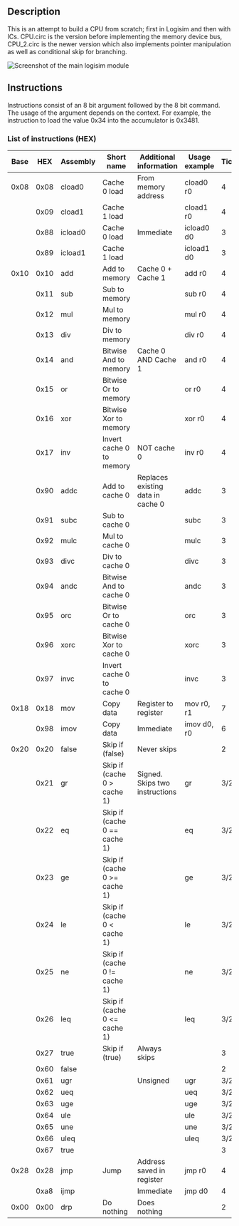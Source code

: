 ## Description
This is an attempt to build a CPU from scratch; first in Logisim and then with ICs.
CPU.circ is the version before implementing the memory device bus, CPU_2.circ is the newer version which also implements pointer manipulation as well as conditional skip for branching.

![Screenshot of the main logisim module](https://raw.githubusercontent.com/erdlof/cpu/master/main.png)

## Instructions
Instructions consist of an 8 bit argument followed by the 8 bit command. The usage of the argument depends on the context.
For example, the instruction to load the value 0x34 into the accumulator is 0x3481.

### List of instructions (HEX)
| Base | HEX  | Assembly | Short name                   | Additional information            | Usage example | Ticks |
|------|------|----------|------------------------------|-----------------------------------|---------------|-------|
| 0x08 | 0x08 | cload0   | Cache 0 load                 | From memory address               | cload0 r0     | 4     |
|      | 0x09 | cload1   | Cache 1 load                 |                                   | cload1 r0     | 4     |
|      | 0x88 | icload0  | Cache 0 load                 | Immediate                         | icload0 d0    | 3     |
|      | 0x89 | icload1  | Cache 1 load                 |                                   | icload1 d0    | 3     |
| 0x10 | 0x10 | add      | Add to memory                | Cache 0 + Cache 1                 | add r0        | 4     |
|      | 0x11 | sub      | Sub to memory                |                                   | sub r0        | 4     |
|      | 0x12 | mul      | Mul to memory                |                                   | mul r0        | 4     |
|      | 0x13 | div      | Div to memory                |                                   | div r0        | 4     |
|      | 0x14 | and      | Bitwise And to memory        | Cache 0 AND Cache 1               | and r0        | 4     |
|      | 0x15 | or       | Bitwise Or to memory         |                                   | or r0         | 4     |
|      | 0x16 | xor      | Bitwise Xor to memory        |                                   | xor r0        | 4     |
|      | 0x17 | inv      | Invert cache 0 to memory     | NOT cache 0                       | inv r0        | 4     |
|      | 0x90 | addc     | Add to cache 0               | Replaces existing data in cache 0 | addc          | 3     |
|      | 0x91 | subc     | Sub to cache 0               |                                   | subc          | 3     |
|      | 0x92 | mulc     | Mul to cache 0               |                                   | mulc          | 3     |
|      | 0x93 | divc     | Div to cache 0               |                                   | divc          | 3     |
|      | 0x94 | andc     | Bitwise And to cache 0       |                                   | andc          | 3     |
|      | 0x95 | orc      | Bitwise Or to cache 0        |                                   | orc           | 3     |
|      | 0x96 | xorc     | Bitwise Xor to cache 0       |                                   | xorc          | 3     |
|      | 0x97 | invc     | Invert cache 0 to cache 0    |                                   | invc          | 3     |
| 0x18 | 0x18 | mov      | Copy data                    | Register to register              | mov r0, r1    | 7     |
|      | 0x98 | imov     | Copy data                    | Immediate                         | imov d0, r0   | 6     |
| 0x20 | 0x20 | false    | Skip if (false)              | Never skips                       |               | 2     |
|      | 0x21 | gr       | Skip if (cache 0 > cache 1)  | Signed. Skips two instructions    | gr            | 3/2   |
|      | 0x22 | eq       | Skip if (cache 0 == cache 1) |                                   | eq            | 3/2   |
|      | 0x23 | ge       | Skip if (cache 0 >= cache 1) |                                   | ge            | 3/2   |
|      | 0x24 | le       | Skip if (cache 0 < cache 1)  |                                   | le            | 3/2   |
|      | 0x25 | ne       | Skip if (cache 0 != cache 1) |                                   | ne            | 3/2   |
|      | 0x26 | leq      | Skip if (cache 0 <= cache 1) |                                   | leq           | 3/2   |
|      | 0x27 | true     | Skip if (true)               | Always skips                      |               | 3     |
|      | 0x60 | false    |                              |                                   |               | 2     |
|      | 0x61 | ugr      |                              | Unsigned                          | ugr           | 3/2   |
|      | 0x62 | ueq      |                              |                                   | ueq           | 3/2   |
|      | 0x63 | uge      |                              |                                   | uge           | 3/2   |
|      | 0x64 | ule      |                              |                                   | ule           | 3/2   |
|      | 0x65 | une      |                              |                                   | une           | 3/2   |
|      | 0x66 | uleq     |                              |                                   | uleq          | 3/2   |
|      | 0x67 | true     |                              |                                   |               | 3     |
| 0x28 | 0x28 | jmp      | Jump                         | Address saved in register         | jmp r0        | 4     |
|      | 0xa8 | ijmp     |                              | Immediate                         | jmp d0        | 4     |
| 0x00 | 0x00 | drp      | Do nothing                   | Does nothing                      |               | 2     |

